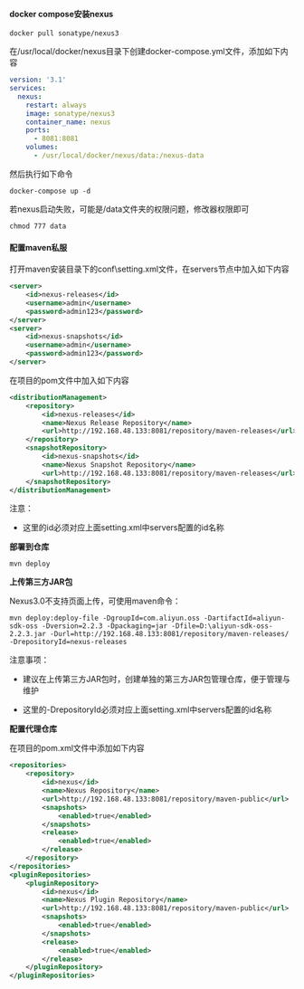 #### docker compose安装nexus

```
docker pull sonatype/nexus3
```

在/usr/local/docker/nexus目录下创建docker-compose.yml文件，添加如下内容

```yml
version: '3.1'
services:
  nexus:
    restart: always
    image: sonatype/nexus3
    container_name: nexus
    ports:
      - 8081:8081
    volumes:
      - /usr/local/docker/nexus/data:/nexus-data
```

然后执行如下命令

```
docker-compose up -d
```

若nexus启动失败，可能是/data文件夹的权限问题，修改器权限即可

```
chmod 777 data
```

#### 配置maven私服

打开maven安装目录下的conf\setting.xml文件，在servers节点中加入如下内容

```xml
<server>
	<id>nexus-releases</id>
    <username>admin</username>
    <password>admin123</password>
</server>
<server>
	<id>nexus-snapshots</id>
    <username>admin</username>
    <password>admin123</password>
</server>
```

在项目的pom文件中加入如下内容

```xml
<distributionManagement>
	<repository>
    	<id>nexus-releases</id>
        <name>Nexus Release Repository</name>
        <url>http://192.168.48.133:8081/repository/maven-releases</url>
    </repository>
    <snapshotRepository>
    	<id>nexus-snapshots</id>
        <name>Nexus Snapshot Repository</name>
        <url>http://192.168.48.133:8081/repository/maven-releases</url>
    </snapshotRepository>
</distributionManagement>
```

注意：

- 这里的id必须对应上面setting.xml中servers配置的id名称

**部署到仓库**

```maven
mvn deploy
```

**上传第三方JAR包**

Nexus3.0不支持页面上传，可使用maven命令：

```
mvn deploy:deploy-file -DgroupId=com.aliyun.oss -DartifactId=aliyun-sdk-oss -Dversion=2.2.3 -Dpackaging=jar -Dfile=D:\aliyun-sdk-oss-2.2.3.jar -Durl=http://192.168.48.133:8081/repository/maven-releases/ -DrepositoryId=nexus-releases
```

注意事项：

- 建议在上传第三方JAR包时，创建单独的第三方JAR包管理仓库，便于管理与维护

- 这里的-DrepositoryId必须对应上面setting.xml中servers配置的id名称

  

**配置代理仓库**

在项目的pom.xml文件中添加如下内容

```xml
<repositories>
	<repository>
    	<id>nexus</id>
        <name>Nexus Repository</name>
        <url>http://192.168.48.133:8081/repository/maven-public</url>
        <snapshots>
        	<enabled>true</enabled>
        </snapshots>
        <release>
        	<enabled>true</enabled>
        </release>
    </repository>
</repositories>
<pluginRepositories>
	<pluginRepository>
    	<id>nexus</id>
        <name>Nexus Plugin Repository</name>
        <url>http://192.168.48.133:8081/repository/maven-public</url>
        <snapshots>
        	<enabled>true</enabled>
        </snapshots>
        <release>
        	<enabled>true</enabled>
        </release>
    </pluginRepository>
</pluginRepositories>
```

